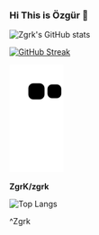 ### Hi This is Özgür 👋


![Zgrk's GitHub stats](https://github-readme-stats.vercel.app/api?username=zgrk)

[![GitHub Streak](https://github-readme-streak-stats.herokuapp.com?user=zgrk&theme=dark)](https://git.io/streak-stats)

![snake svg](https://github.com/zgrk/zgrk/blob/output/github-contribution-grid-snake.svg)


**ZgrK/zgrk** 

![Top Langs](https://github-readme-stats.vercel.app/api/top-langs/?username=zgrk&layout=compact)


^Zgrk